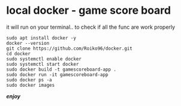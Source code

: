 # local docker - game score board 
it will run on your terminal.. to check if all the func are work properly


```
sudo apt install docker -y
docker --version
git clone https://github.com/Roiko96/docker.git
cd docker
sudo systemctl enable docker
sudo systemctl start docker
sudo docker build -t gamescoreboard-app .
sudo docker run -it gamescoreboard-app
sudo docker ps -a
sudo docker images
```

***enjoy***
